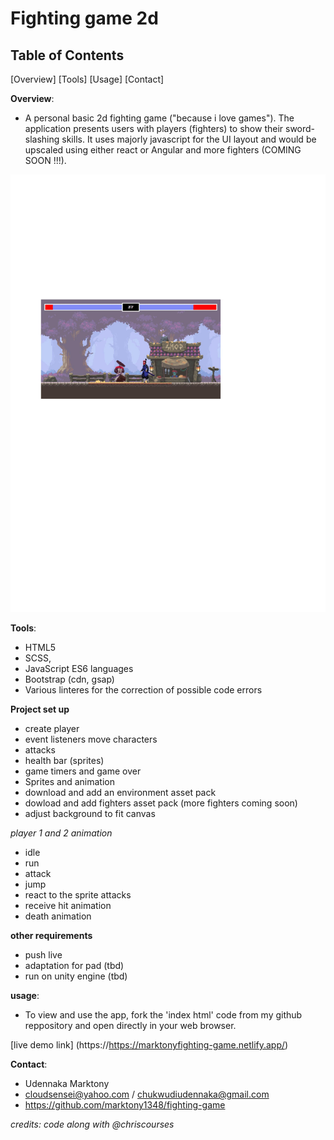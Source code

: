 # Fighting game 2d

## Table of Contents
[Overview]
[Tools]
[Usage]
[Contact]

**Overview**:
- A personal basic 2d fighting game ("because i love games"). The application presents users with players (fighters) to show their sword-slashing skills. It uses majorly javascript for the UI layout and would be upscaled using either react or Angular and more fighters (COMING SOON !!!).
<img src="img/screenshot.png" height= '700' width= '700'>


**Tools**:
- HTML5
- SCSS,
- JavaScript ES6 languages
- Bootstrap (cdn, gsap)
- Various linteres for the correction of possible code errors

 **Project set up**
- create player
- event listeners move characters 
- attacks 
- health bar (sprites)
- game timers and game over 
- Sprites and animation
- download and add an environment asset pack
- dowload and add fighters asset pack (more fighters coming soon)
- adjust background to fit canvas 

*player 1 and 2 animation*
- idle
- run 
- attack
- jump
- react to the sprite attacks
- receive hit animation
- death animation

**other requirements**
- push live
- adaptation  for pad (tbd)
- run on unity engine (tbd)

**usage**:
- To view and use the app, fork the 'index html' code from my github reppository and  open directly in your web browser.

[live demo link]
(https://https://marktonyfighting-game.netlify.app/)


**Contact**:
- Udennaka Marktony
- cloudsensei@yahoo.com / chukwudiudennaka@gmail.com
- https://github.com/marktony1348/fighting-game

*credits: code along with @chriscourses*


